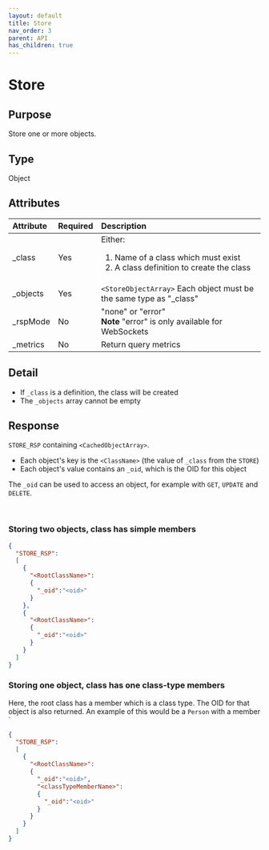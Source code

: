 ```yaml
---
layout: default
title: Store
nav_order: 3
parent: API
has_children: true
---
```


# Store

## Purpose
Store one or more objects.


## Type
Object



## Attributes

| Attribute | Required | Description |
|:-----|:---|:-------|
| _class    | Yes | Either: <ol> <li>Name of a class which must exist </li> <li>A class definition to create the class</li></ol> |
| _objects  | Yes | `<StoreObjectArray>` Each object must be the same type as "_class" |
| _rspMode  | No  | "none" or "error" <br/> **Note** "error" is only available for WebSockets |
| _metrics  | No  | Return query metrics |


## Detail
- If `_class` is a definition, the class will be created
- The `_objects` array cannot be empty


## Response
`STORE_RSP` containing `<CachedObjectArray>`.

- Each object's key is the `<ClassName>` (the value of `_class` from the `STORE`)
- Each object's value contains an `_oid`, which is the OID for this object

The `_oid` can be used to access an object, for example with `GET`, `UPDATE` and `DELETE`.

<br/>

### Storing two objects, class has simple members 
```json
{
  "STORE_RSP":
  [
    {
      "<RootClassName>":
      {
        "_oid":"<oid>"
      }
    },
    {
      "<RootClassName>":
      {
        "_oid":"<oid>"
      }
    }    
  ]  
}
```


### Storing one object, class has one class-type members 
Here, the root class has a member which is a class type. The OID for that object is also returned.
An example of this would be a `Person` with a member `
```json
{
  "STORE_RSP":
  [
    {
      "<RootClassName>":
      {
        "_oid":"<oid>",
        "<classTypeMemberName>":
        {
          "_oid":"<oid>"
        }
      }
    }    
  ]  
}
```